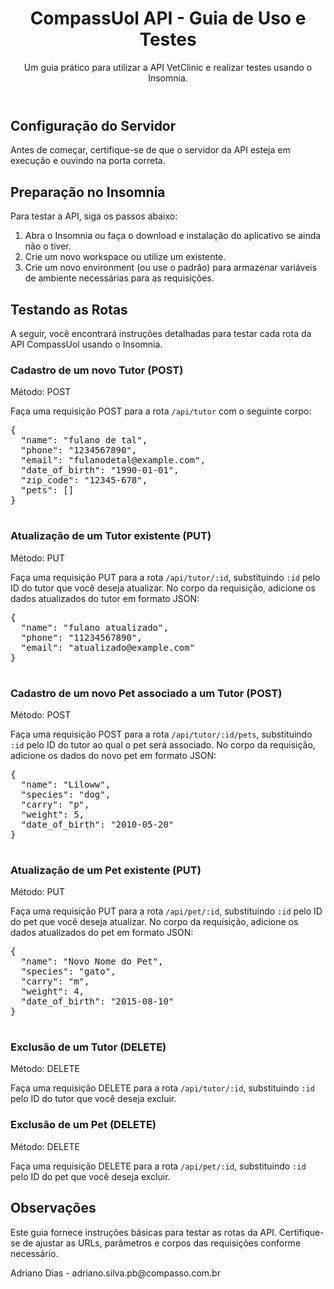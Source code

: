 </head>
<body>
  <header>
    <h1>CompassUol API - Guia de Uso e Testes</h1>
    <p>Um guia prático para utilizar a API VetClinic e realizar testes usando o Insomnia.</p>
  </header>

  <div class="section">
    <h2>Configuração do Servidor</h2>
    <p>Antes de começar, certifique-se de que o servidor da API esteja em execução e ouvindo na porta correta.</p>
  </div>

  <div class="section">
    <h2>Preparação no Insomnia</h2>
    <p>Para testar a API, siga os passos abaixo:</p>
    <ol>
      <li>Abra o Insomnia ou faça o download e instalação do aplicativo se ainda não o tiver.</li>
      <li>Crie um novo workspace ou utilize um existente.</li>
      <li>Crie um novo environment (ou use o padrão) para armazenar variáveis de ambiente necessárias para as requisições.</li>
    </ol>
  </div>

<div class="section">
  <h2>Testando as Rotas</h2>
  <p>A seguir, você encontrará instruções detalhadas para testar cada rota da API CompassUol usando o Insomnia.</p>

  <div class="section">
    <h3>Cadastro de um novo Tutor (POST)</h3>
    <p><span class="method">Método:</span> <span class="endpoint">POST</span></p>
    <p>Faça uma requisição POST para a rota <code>/api/tutor</code> com o seguinte corpo:</p>
    <pre class="json">
{
  "name": "fulano de tal",
  "phone": "1234567890",
  "email": "fulanodetal@example.com",
  "date_of_birth": "1990-01-01",
  "zip_code": "12345-678",
  "pets": []
}
    </pre>
  </div>

  <div class="section">
    <h3>Atualização de um Tutor existente (PUT)</h3>
    <p><span class="method">Método:</span> <span class="endpoint">PUT</span></p>
    <p>Faça uma requisição PUT para a rota <code>/api/tutor/:id</code>, substituindo <code>:id</code> pelo ID do tutor que você deseja atualizar. No corpo da requisição, adicione os dados atualizados do tutor em formato JSON:</p>
    <pre class="json">
{
  "name": "fulano atualizado",
  "phone": "11234567890",
  "email": "atualizado@example.com"
}
    </pre>
  </div>

  <div class="section">
    <h3>Cadastro de um novo Pet associado a um Tutor (POST)</h3>
    <p><span class="method">Método:</span> <span class="endpoint">POST</span></p>
    <p>Faça uma requisição POST para a rota <code>/api/tutor/:id/pets</code>, substituindo <code>:id</code> pelo ID do tutor ao qual o pet será associado. No corpo da requisição, adicione os dados do novo pet em formato JSON:</p>
    <pre class="json">
{
  "name": "Liloww",
  "species": "dog",
  "carry": "p",
  "weight": 5,
  "date_of_birth": "2010-05-20"
}
    </pre>
  </div>

  <div class="section">
    <h3>Atualização de um Pet existente (PUT)</h3>
    <p><span class="method">Método:</span> <span class="endpoint">PUT</span></p>
    <p>Faça uma requisição PUT para a rota <code>/api/pet/:id</code>, substituindo <code>:id</code> pelo ID do pet que você deseja atualizar. No corpo da requisição, adicione os dados atualizados do pet em formato JSON:</p>
    <pre class="json">
{
  "name": "Novo Nome do Pet",
  "species": "gato",
  "carry": "m",
  "weight": 4,
  "date_of_birth": "2015-08-10"
}
    </pre>
  </div>

  <div class="section">
    <h3>Exclusão de um Tutor (DELETE)</h3>
    <p><span class="method">Método:</span> <span class="endpoint">DELETE</span></p>
    <p>Faça uma requisição DELETE para a rota <code>/api/tutor/:id</code>, substituindo <code>:id</code> pelo ID do tutor que você deseja excluir.</p>
  </div>

  <div class="section">
    <h3>Exclusão de um Pet (DELETE)</h3>
    <p><span class="method">Método:</span> <span class="endpoint">DELETE</span></p>
    <p>Faça uma requisição DELETE para a rota <code>/api/pet/:id</code>, substituindo <code>:id</code> pelo ID do pet que você deseja excluir.</p>
  </div>

  <!-- ... (outras rotas) ... -->
</div>

<!-- ... (código posterior) ... -->

  </div>

  <div class="section">
    <h2>Observações</h2>
    <p>Este guia fornece instruções básicas para testar as rotas da API. Certifique-se de ajustar as URLs, parâmetros e corpos das requisições conforme necessário.</p>
  </div>

  <footer>
    <p class="author">Adriano Dias - adriano.silva.pb@compasso.com.br</p>
  </footer>
</body>
</html>
